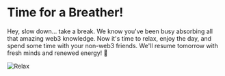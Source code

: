 # Time for a Breather!

Hey, slow down... take a break. We know you've been busy absorbing all that amazing web3 knowledge. Now it's time to relax, enjoy the day, and spend some time with your non-web3 friends. We'll resume tomorrow with fresh minds and renewed energy! 🙂

![Relax](https://media1.giphy.com/media/P1EVrN8TOIQvvDUFUg/giphy.gif)
